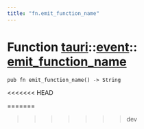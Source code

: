 ```yaml
---
title: "fn.emit_function_name"
---
```


# Function [tauri](/docs/api/rust/tauri/../index.html)::​[event](/docs/api/rust/tauri/index.html)::​[emit_function_name](/docs/api/rust/tauri/)

    pub fn emit_function_name() -> String
<<<<<<< HEAD
      
=======
>>>>>>> dev
